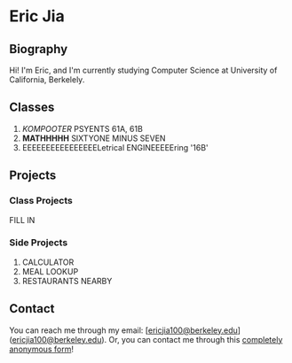# Eric Jia

## Biography

Hi! I'm Eric, and I'm currently studying Computer Science at University of California, Berkelely.

## Classes 

1. _KOMPOOTER_ PSYENTS 61A, 61B
2. **MATHHHHH** SIXTYONE MINUS SEVEN
3. EEEEEEEEEEEEEEEELetrical ENGINEEEEEring '16B'

## Projects

### Class Projects

FILL IN

### Side Projects

1. CALCULATOR 
2. MEAL LOOKUP
3. RESTAURANTS NEARBY

## Contact

You can reach me through my email: [ericjia100@berkeley.edu] (ericjia100@berkeley.edu).
Or, you can contact me through this [completely anonymous form](https://docs.google.com/forms/d/e/1FAIpQLSepvIMdvuwMXqr6XmOlG0QqPh0x7R6JLb8F1I3xSeI7AmyRLA/viewform?usp=sf_link)!
